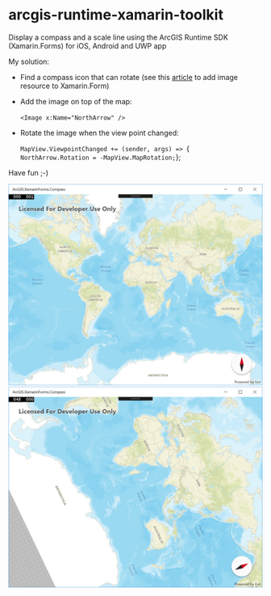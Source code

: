 # arcgis-runtime-xamarin-toolkit
Display a compass and a scale line using the ArcGIS Runtime SDK (Xamarin.Forms) for iOS, Android and UWP app

My solution:
- Find a compass icon that can rotate (see this [article](https://developer.xamarin.com/guides/xamarin-forms/working-with/images/) to add image resource to Xamarin.Form)
- Add the image on top of the map:

    `<Image x:Name="NorthArrow" />`
- Rotate the image when the view point changed:

    `MapView.ViewpointChanged += (sender, args) =>
    `{
    `    NorthArrow.Rotation = -MapView.MapRotation;
    `};
    
Have fun ;-)

![ArcGIS Runtime .Net SDK Xamarin.Forms Display North Compass](/compass1.PNG?raw=true)
![ArcGIS Runtime .Net SDK Xamarin.Forms Display North Compass](/compass2.PNG?raw=true)

